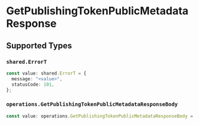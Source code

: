 # GetPublishingTokenPublicMetadataResponse


## Supported Types

### `shared.ErrorT`

```typescript
const value: shared.ErrorT = {
  message: "<value>",
  statusCode: 101,
};
```

### `operations.GetPublishingTokenPublicMetadataResponseBody`

```typescript
const value: operations.GetPublishingTokenPublicMetadataResponseBody = {};
```

